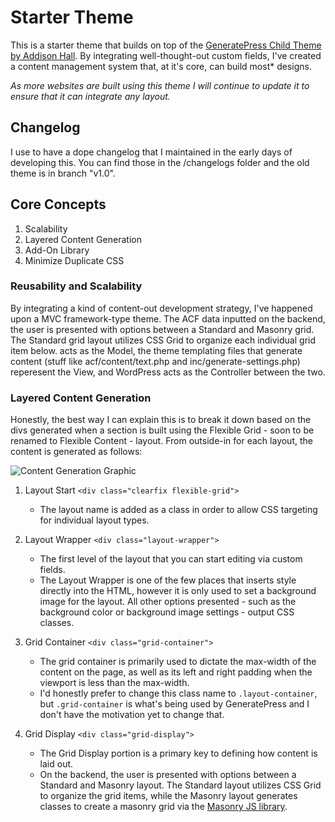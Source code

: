 # Starter Theme

This is a starter theme that builds on top of the [GeneratePress Child Theme by Addison Hall](https://github.com/addisonhall/generatepress-child "GitHub Link"). By integrating well-thought-out custom fields, I've created a content management system that, at it's core, can build most* designs. 

*As more websites are built using this theme I will continue to update it to ensure that it can integrate any layout.*

## Changelog

I use to have a dope changelog that I maintained in the early days of developing this. You can find those in the /changelogs folder and the old theme is in branch "v1.0".

## Core Concepts

1. Scalability
2. Layered Content Generation
3. Add-On Library
4. Minimize Duplicate CSS

### Reusability and Scalability

By integrating a kind of content-out development strategy, I've happened upon a MVC framework-type theme. The ACF data inputted on the backend, the user is presented with options between a Standard and Masonry grid. The Standard grid layout utilizes CSS Grid to organize each individual grid item below.  acts as the Model, the theme templating files that generate content (stuff like acf/content/text.php and inc/generate-settings.php) reperesent the View, and WordPress acts as the Controller between the two.

### Layered Content Generation

Honestly, the best way I can explain this is to break it down based on the divs generated when a section is built using the Flexible Grid - soon to be renamed to Flexible Content - layout. From outside-in for each layout, the content is generated as follows:

![Content Generation Graphic](https://i.imgur.com/Oy1YzYa.png)

1. Layout Start `<div class="clearfix flexible-grid">`

	- The layout name is added as a class in order to allow CSS targeting for individual layout types.

2. Layout Wrapper `<div class="layout-wrapper">`

	- The first level of the layout that you can start editing via custom fields. 
	- The Layout Wrapper is one of the few places that inserts style directly into the HTML, however it is only used to set a background image for the layout. All other options presented - such as the background color or background image settings - output CSS classes.

3. Grid Container `<div class="grid-container">`

	- The grid container is primarily used to dictate the max-width of the content on the page, as well as its left and right padding when the viewport is less than the max-width. 
	- I'd honestly prefer to change this class name to `.layout-container`, but `.grid-container` is what's being used by GeneratePress and I don't have the motivation yet to change that.

4. Grid Display `<div class="grid-display">`

	- The Grid Display portion is a primary key to defining how content is laid out. 
	- On the backend, the user is presented with options between a Standard and Masonry layout. The Standard layout utilizes CSS Grid to organize the grid items, while the Masonry layout generates classes to create a masonry grid via the [Masonry JS library](https://masonry.desandro.com/ "Cascading grid layout library").